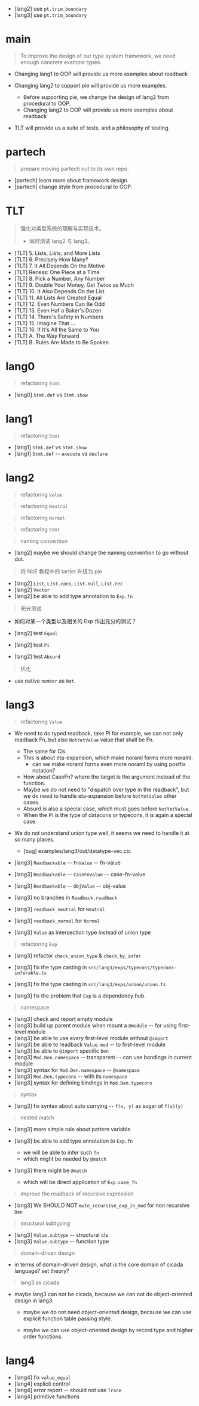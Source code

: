 - [lang2] use `pt.trim_boundary`
- [lang3] use `pt.trim_boundary`

# main

> To improve the design of our type system framework,
> we need enough concrete example types.

- Changing lang1 to OOP will provide us more examples about readback

- Changing lang2 to support pie will provide us more examples.
  - Before supporting pie, we change the design of lang2 from procedural to OOP.
  - Changing lang2 to OOP will provide us more examples about readback

- TLT will provide us a suite of tests, and a philosophy of testing.

# partech

> prepare moving partech out to its own repo.

- [partech] learn more about framework design
- [partech] change style from procedural to OOP.

# TLT

> 强化对类型系统的理解与实现技术。
> - 同时测试 lang2 与 lang3。

- [TLT] 5. Lists, Lists, and More Lists
- [TLT] 6. Precisely How Many?
- [TLT] 7. It All Depends On the Motive
- [TLT] Recess: One Piece at a Time
- [TLT] 8. Pick a Number, Any Number
- [TLT] 9. Double Your Money, Get Twice as Much
- [TLT] 10. It Also Depends On the List
- [TLT] 11. All Lists Are Created Equal
- [TLT] 12. Even Numbers Can Be Odd
- [TLT] 13. Even Haf a Baker's Dozen
- [TLT] 14. There's Safety in Numbers
- [TLT] 15. Imagine That ...
- [TLT] 16. If It's All the Same to You
- [TLT] A. The Way Forward
- [TLT] B. Rules Are Made to Be Spoken

# lang0

> refactoring `Stmt`

- [lang0] `Stmt.def` vs `Stmt.show`

# lang1

> refactoring `Stmt`

- [lang1] `Stmt.def` vs `Stmt.show`
- [lang1] `Stmt.def` -- `execute` vs `declare`

# lang2

> refactoring `Value`

> refactoring `Neutral`

> refactoring `Normal`

> refactoring `Stmt`

> naming convention

- [lang2] maybe we should change the naming convention to go without dot.

> 将 NbE 教程中的 tartlet 升级为 pie

- [lang2] `List`, `List.cons`, `List.null`, `List.rec`
- [lang2] `Vector`
- [lang2] be able to add type annotation to `Exp.fn`

> 充分测试

- 如何对某一个类型以及相关的 Exp 作出充分的测试？

- [lang2] test `Equal`
- [lang2] test `Pi`
- [lang2] test `Absurd`

> 优化

- use native `number` as `Nat`.

# lang3

> refactoring `Value`

- We need to do typed readback,
  take Pi for example, we can not only readback Fn,
  but also `NotYetValue` value that shall be Fn.
  - The same for Cls.
  - This is about eta-expansion,
    which make noraml forms more noraml.
    - can we make noraml forms even more noraml
      by using postfix notation?
  - How about CaseFn?
    where the target is the argument
    instead of the function.
  - Maybe we do not need to "dispatch over type in the readback",
    but we do need to handle eta-expansion before `NotYetValue` other cases.
  - Absurd is also a special case, which must goes before `NotYetValue`.
  - When the Pi is the type of datacons or typecons,
    it is again a special case.

- We do not understand union type well,
  it seems we need to handle it at so many places.
  - [bug] examples/lang3/out/datatype-vec.cic

- [lang3] `Readbackable` -- `FnValue` -- fn-value
- [lang3] `Readbackable` -- `CaseFnValue` -- case-fn-value
- [lang3] `Readbackable` -- `ObjValue` -- obj-value
- [lang3] no branches in `Readback.readback`
- [lang3] `readback_neutral` for `Neutral`
- [lang3] `readback_normal` for `Normal`
- [lang3] `Value` as intersection type instead of union type

> refactoring `Exp`

- [lang3] refactor `check_union_type` & `check_by_infer`

- [lang3] fix the type casting in `src/lang3/exps/typecons/typecons-inferable.ts`
- [lang3] fix the type casting in `src/lang3/exps/union/union.ts`
- [lang3] fix the problem that `Exp` is a dependency hub.

> namespace

- [lang3] check and report empty module
- [lang3] build up parent module when mount a `@module` -- for using first-level module
- [lang3] be able to use every first-level module without `@import`
- [lang3] be able to readback `Value.mod` -- to first-level module
- [lang3] be able to `@import` specific `Den`
- [lang3] `Mod.Den.namespace` -- transparent -- can use bandings in current module
- [lang3] syntax for `Mod.Den.namespace` -- `@namespace`
- [lang3] `Mod.Den.typecons` -- with its `namespace`
- [lang3] syntax for defining bindings in `Mod.Den.typecons`

> syntax

- [lang3] fix syntax about auto currying -- `f(x, y)` as sugar of `f(x)(y)`

> nested match

- [lang3] more simple rule about pattern variable

- [lang3] be able to add type annotation to `Exp.fn`
  - we will be able to infer such `fn`
  - which might be needed by `@match`

- [lang3] there might be `@match`
  - which will be direct application of `Exp.case_fn`

> improve the readback of recursive expression

- [lang3] We SHOULD NOT `mute_recursive_exp_in_mod` for non recursive `Den`

> structural subtyping

- [lang3] `Value.subtype` -- structural cls
- [lang3] `Value.subtype` -- function type

> domain-driven design

- in terms of domain-driven design, what is the core domain of cicada language? set theory?

> lang3 as cicada

- maybe lang3 can not be cicada,
  because we can not do object-oriented design in lang3.

  - maybe we do not need object-oriented design,
    because we can use explicit function table passing style.

  - maybe we can use object-oriented design
    by record type and higher order functions.

# lang4

- [lang4] fix `value_equal`
- [lang4] explicit control
- [lang4] error report -- should not use `Trace`
- [lang4] primitive functions

